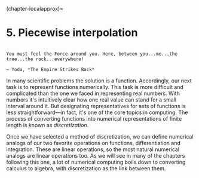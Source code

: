 (chapter-localapprox)=
# 5. Piecewise interpolation

```{index} Yoda, The Empire Strikes Back
```

```{epigraph}
You must feel the Force around you. Here, between you...me...the tree...the rock...everywhere!

— Yoda, *The Empire Strikes Back*
```

In many scientific problems the solution is a function. Accordingly, our next task is to represent functions numerically. This task is more difficult and complicated than the one we faced in representing real numbers. With numbers it's intuitively clear how one real value can stand for a small interval around it. But designating representatives for sets of functions is less straightforward—in fact, it's one of the core topics in computing. The process of converting functions into numerical representations of finite length is known as *discretization*.

Once we have selected a method of discretization, we can define numerical analogs of our two favorite operations on functions, differentiation and integration. These are linear operations, so the most natural numerical analogs are linear operations too. As we will see in many of the chapters following this one, a lot of numerical computing boils down to converting calculus to algebra, with discretization as the link between them.


